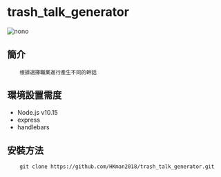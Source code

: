 # trash_talk_generator


![nono](https://media.giphy.com/media/ghSthIMl32wotNBlnS/giphy.gif)

## 簡介
        根據選擇職業進行產生不同的幹話
        
## 環境設置需度
* Node.js v10.15        
* express 
* handlebars 


## 安裝方法 
        git clone https://github.com/HKman2018/trash_talk_generator.git
     
